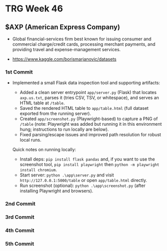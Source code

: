 # TRG Week 46

## $AXP (American Express Company)

- Global financial-services firm best known for issuing consumer and commercial charge/credit cards, processing merchant payments, and providing travel and expense-management services. 

- https://www.kaggle.com/borismarjanovic/datasets

### 1st Commit

- Implemented a small Flask data inspection tool and supporting artifacts:
	- Added a clean server entrypoint `app/server.py` (Flask) that locates `axp.us.txt`, parses it (tries CSV, TSV, or whitespace), and serves an HTML table at `/table`.
	- Saved the rendered HTML table to `app/table.html` (full dataset exported from the running server).
	- Created `app/screenshot.py` (Playwright-based) to capture a PNG of `/table` (note: Playwright was added but running it in this environment hung; instructions to run locally are below).
	- Fixed parsing/escape issues and improved path resolution for robust local runs.

	Quick notes on running locally:

	- Install deps: `pip install flask pandas` and, if you want to use the screenshot tool, `pip install playwright` then `python -m playwright install chromium`.
	- Start server: `python .\app\server.py` and visit `http://127.0.0.1:5000/table` or open `app/table.html` directly.
	- Run screenshot (optional): `python .\app\screenshot.py` (after installing Playwright and browsers).

### 2nd Commit

### 3rd Commit

### 4th Commit

### 5th Commit